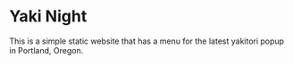 # Yaki Night

This is a simple static website that has a menu for the latest yakitori popup in Portland, Oregon.